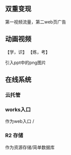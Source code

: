 ## 双重变现

第一视频流量，第二web页广告



## 动画视频

 【学，识】 【练，考】

引入ppt中的png图片







## 在线系统









### 云托管

### works入口

作为web入口 /

### R2 存储

作为资源存储/简单数据库









